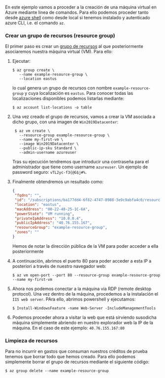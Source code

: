 En este ejemplo vamos a proceder a la creación de una máquina virtual
en Azure mediante linea de comandos. Para ello podemos proceder tanto desde
[azure shell](https://shell.azure.com/bash) como desde local si tenemos 
instalado y autenticado azure CLI, i.e. el comando `az`.

### Crear un grupo de recursos (resource group)

El primer paso es crear un [grupo de recursos](https://docs.microsoft.com/es-es/azure/azure-resource-manager/management/manage-resource-groups-portal) al 
que posteriormente asociaremos nuestra máquina virtual (VM). 
Para ello:

1. Ejecutar: 
   ```shell
   $ az group create \
      --name example-resource-group \
      --location eastus
   ```
   lo cual genera un grupo de recursos con nombre `example-resource-group` y
   cuya localización es `eastus`. Para conocer todas las localizaciones disponibles 
   podemos listarlas mediante:

   ````shell
   $ az account list-locations -o table
   ````

2. Una vez creado el grupo de recursos, vamos a crear la VM asociada a dicho 
   grupo, con una imagen de `Win2019Datacenter`:
   ```shell
    $ az vm create \
      --resource-group example-resource-group \
      --name my-first-vm \
      --image Win2019Datacenter \
      --public-ip-sku Standard \
      --admin-username azureuser
   ```
   Tras su ejecución tendremos que introducir una contraseña para el administrador 
   que tiene como username `azureuser`. Un ejemplo de password seguro: `vTL2yc-f3{@G$j#%`.
   
3. Finalmente obtendremos un resultado como:
   ```json
   {
    "fqdns": "",
    "id": "/subscriptions/ba177dd4-6f82-4747-8988-3e9c9abfa4c0/resourceGroups/example-resource-group/providers/Microsoft.Compute/virtualMachines/my-first-vm",
    "location": "eastus",
    "macAddress": "00-22-48-25-1C-6A",
    "powerState": "VM running",
    "privateIpAddress": "10.0.0.4",
    "publicIpAddress": "40.76.155.167",
    "resourceGroup": "example-resource-group",
    "zones": ""
   }
   ```
   Hemos de notar la dirección pública de la VM para poder acceder a ella posteriormente

4. A continuación, abrimos el puerto 80 para poder acceder a esta IP a posteriori a través de nuestro
   navegador web:
   ```shell
   $ az vm open-port --port 80 --resource-group example-resource-group --name my-first-vm
   ```
   
5. Ahora nos podemos conectar a la máquina via RDP (remote desktop protocol). 
   Una vez dentro de la máquina, procedemos a la instalación el `IIS web server`. 
   PAra ello, abrimos powershell y ejecutamos:
   
   ```shell
   $ Install-WindowsFeature -name Web-Server -IncludeManagementTools
   ```

6. Podemos proceder ahora a visitar la web que está sirviendo susodicha máquina
   simplemente abriendo en nuestro explorador web la IP de la máquina. 
   En el caso de este ejemplo: `40.76.155.167:80`
   
### Limpieza de recursos

Para no incurrir en gastos que consuman nuestros créditos de prueba tenemos que borrar
todo que hemos creado. Para ello podemos simplemente borrar el grupo de recursos mediante 
el siguiente código:

```shell
$ az group delete --name example-resource-group
```

